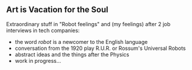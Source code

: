 ## Art is Vacation for the Soul
Extraordinary stuff in "Robot feelings" and (my feelings) after 2 job interviews in tech companies:

- the word $robot$ is a newcomer to the English language
- conversation from the 1920 play R.U.R. or Rossum's Universal Robots
- abstract ideas and the things after the Physics
- work in progress...
